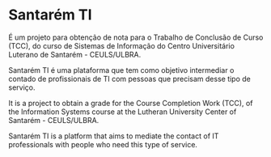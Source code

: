 # Santarém TI

É um projeto para obtenção de nota para o Trabalho de Conclusão de Curso (TCC), do curso de Sistemas de Informação do Centro Universitário Luterano de Santarém - CEULS/ULBRA.

Santarém TI é uma plataforma que tem como objetivo intermediar o contado de profissionais de TI com pessoas que precisam desse tipo de serviço.

It is a project to obtain a grade for the Course Completion Work (TCC), of the Information Systems course at the Lutheran University Center of Santarém - CEULS/ULBRA.

Santarém TI is a platform that aims to mediate the contact of IT professionals with people who need this type of service.
